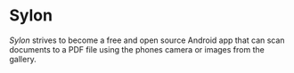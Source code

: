 # Sylon

*Sylon* strives to become a free and open source Android app that can scan documents to a PDF file
using the phones camera or images from the gallery. 
